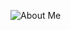 
![About Me](https://user-images.githubusercontent.com/58983373/147650501-ad5795ed-9e2b-496b-aaae-f118bcaf84f1.gif)
